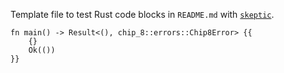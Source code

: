 Template file to test Rust code blocks in `README.md` with [`skeptic`](https://github.com/budziq/rust-skeptic).

```rust,skt-instruction-decode
fn main() -> Result<(), chip_8::errors::Chip8Error> {{
    {}
    Ok(())
}}
```